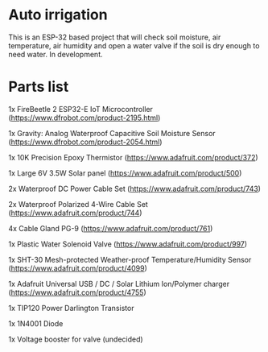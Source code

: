 # Auto irrigation

This is an ESP-32 based project that will check soil moisture, air temperature, air humidity and open a water valve if the soil is dry enough to need water. In development.

# Parts list
1x FireBeetle 2 ESP32-E IoT Microcontroller (https://www.dfrobot.com/product-2195.html)

1x Gravity: Analog Waterproof Capacitive Soil Moisture Sensor (https://www.dfrobot.com/product-2054.html)

1x 10K Precision Epoxy Thermistor (https://www.adafruit.com/product/372)

1x Large 6V 3.5W Solar panel (https://www.adafruit.com/product/500)

2x Waterproof DC Power Cable Set (https://www.adafruit.com/product/743)

2x Waterproof Polarized 4-Wire Cable Set (https://www.adafruit.com/product/744)

4x Cable Gland PG-9 (https://www.adafruit.com/product/761)

1x Plastic Water Solenoid Valve (https://www.adafruit.com/product/997)

1x SHT-30 Mesh-protected Weather-proof Temperature/Humidity Sensor (https://www.adafruit.com/product/4099)

1x Adafruit Universal USB / DC / Solar Lithium Ion/Polymer charger (https://www.adafruit.com/product/4755)

1x TIP120 Power Darlington Transistor

1x 1N4001 Diode

1x Voltage booster for valve (undecided)

